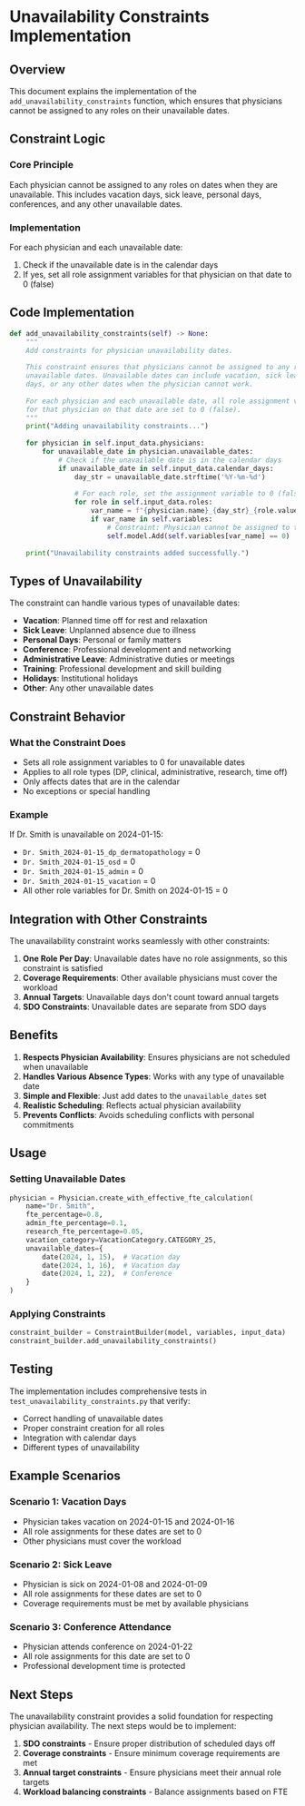 # Unavailability Constraints Implementation

## Overview

This document explains the implementation of the `add_unavailability_constraints` function, which ensures that physicians cannot be assigned to any roles on their unavailable dates.

## Constraint Logic

### Core Principle
Each physician cannot be assigned to any roles on dates when they are unavailable. This includes vacation days, sick leave, personal days, conferences, and any other unavailable dates.

### Implementation
For each physician and each unavailable date:
1. Check if the unavailable date is in the calendar days
2. If yes, set all role assignment variables for that physician on that date to 0 (false)

## Code Implementation

```python
def add_unavailability_constraints(self) -> None:
    """
    Add constraints for physician unavailability dates.
    
    This constraint ensures that physicians cannot be assigned to any roles on their
    unavailable dates. Unavailable dates can include vacation, sick leave, personal
    days, or any other dates when the physician cannot work.
    
    For each physician and each unavailable date, all role assignment variables
    for that physician on that date are set to 0 (false).
    """
    print("Adding unavailability constraints...")
    
    for physician in self.input_data.physicians:
        for unavailable_date in physician.unavailable_dates:
            # Check if the unavailable date is in the calendar days
            if unavailable_date in self.input_data.calendar_days:
                day_str = unavailable_date.strftime('%Y-%m-%d')
                
                # For each role, set the assignment variable to 0 (false)
                for role in self.input_data.roles:
                    var_name = f"{physician.name}_{day_str}_{role.value}"
                    if var_name in self.variables:
                        # Constraint: Physician cannot be assigned to this role on unavailable date
                        self.model.Add(self.variables[var_name] == 0)
    
    print("Unavailability constraints added successfully.")
```

## Types of Unavailability

The constraint can handle various types of unavailable dates:

- **Vacation**: Planned time off for rest and relaxation
- **Sick Leave**: Unplanned absence due to illness
- **Personal Days**: Personal or family matters
- **Conference**: Professional development and networking
- **Administrative Leave**: Administrative duties or meetings
- **Training**: Professional development and skill building
- **Holidays**: Institutional holidays
- **Other**: Any other unavailable dates

## Constraint Behavior

### What the Constraint Does
- Sets all role assignment variables to 0 for unavailable dates
- Applies to all role types (DP, clinical, administrative, research, time off)
- Only affects dates that are in the calendar
- No exceptions or special handling

### Example
If Dr. Smith is unavailable on 2024-01-15:
- `Dr. Smith_2024-01-15_dp_dermatopathology` = 0
- `Dr. Smith_2024-01-15_osd` = 0
- `Dr. Smith_2024-01-15_admin` = 0
- `Dr. Smith_2024-01-15_vacation` = 0
- All other role variables for Dr. Smith on 2024-01-15 = 0

## Integration with Other Constraints

The unavailability constraint works seamlessly with other constraints:

1. **One Role Per Day**: Unavailable dates have no role assignments, so this constraint is satisfied
2. **Coverage Requirements**: Other available physicians must cover the workload
3. **Annual Targets**: Unavailable days don't count toward annual targets
4. **SDO Constraints**: Unavailable dates are separate from SDO days

## Benefits

1. **Respects Physician Availability**: Ensures physicians are not scheduled when unavailable
2. **Handles Various Absence Types**: Works with any type of unavailable date
3. **Simple and Flexible**: Just add dates to the `unavailable_dates` set
4. **Realistic Scheduling**: Reflects actual physician availability
5. **Prevents Conflicts**: Avoids scheduling conflicts with personal commitments

## Usage

### Setting Unavailable Dates
```python
physician = Physician.create_with_effective_fte_calculation(
    name="Dr. Smith",
    fte_percentage=0.8,
    admin_fte_percentage=0.1,
    research_fte_percentage=0.05,
    vacation_category=VacationCategory.CATEGORY_25,
    unavailable_dates={
        date(2024, 1, 15),  # Vacation day
        date(2024, 1, 16),  # Vacation day
        date(2024, 1, 22),  # Conference
    }
)
```

### Applying Constraints
```python
constraint_builder = ConstraintBuilder(model, variables, input_data)
constraint_builder.add_unavailability_constraints()
```

## Testing

The implementation includes comprehensive tests in `test_unavailability_constraints.py` that verify:

- Correct handling of unavailable dates
- Proper constraint creation for all roles
- Integration with calendar days
- Different types of unavailability

## Example Scenarios

### Scenario 1: Vacation Days
- Physician takes vacation on 2024-01-15 and 2024-01-16
- All role assignments for these dates are set to 0
- Other physicians must cover the workload

### Scenario 2: Sick Leave
- Physician is sick on 2024-01-08 and 2024-01-09
- All role assignments for these dates are set to 0
- Coverage requirements must be met by available physicians

### Scenario 3: Conference Attendance
- Physician attends conference on 2024-01-22
- All role assignments for this date are set to 0
- Professional development time is protected

## Next Steps

The unavailability constraint provides a solid foundation for respecting physician availability. The next steps would be to implement:

1. **SDO constraints** - Ensure proper distribution of scheduled days off
2. **Coverage constraints** - Ensure minimum coverage requirements are met
3. **Annual target constraints** - Ensure physicians meet their annual role targets
4. **Workload balancing constraints** - Balance assignments based on FTE 